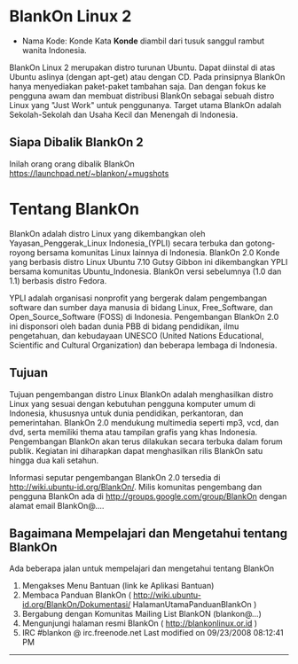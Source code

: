 # BlankOn Linux 2
* Nama Kode: Konde
  Kata **Konde** diambil dari tusuk sanggul rambut wanita Indonesia.

BlankOn Linux 2 merupakan distro turunan Ubuntu. Dapat diinstal di atas Ubuntu
aslinya (dengan apt-get) atau dengan CD. Pada prinsipnya BlankOn hanya
menyediakan paket-paket tambahan saja. Dan dengan fokus ke pengguna awam dan
membuat distribusi BlankOn sebagai sebuah distro Linux yang "Just Work" untuk
penggunanya. Target utama BlankOn adalah Sekolah-Sekolah dan Usaha Kecil dan
Menengah di Indonesia.

## Siapa Dibalik BlankOn 2
Inilah orang orang dibalik BlankOn ​https://launchpad.net/~blankon/+mugshots

# Tentang BlankOn
BlankOn adalah ​distro ​Linux yang dikembangkan oleh ​Yayasan_Penggerak_Linux
Indonesia_(YPLI) secara terbuka dan gotong-royong bersama komunitas Linux
lainnya di Indonesia. BlankOn 2.0 Konde yang berbasis distro Linux ​Ubuntu 7.10
Gutsy Gibbon ini dikembangkan YPLI bersama komunitas ​Ubuntu_Indonesia. BlankOn
versi sebelumnya (1.0 dan 1.1) berbasis distro ​Fedora.

YPLI adalah organisasi nonprofit yang bergerak dalam pengembangan software dan
sumber daya manusia di bidang Linux, ​Free_Software, dan ​Open_Source_Software
(FOSS) di Indonesia. Pengembangan BlankOn 2.0 ini disponsori oleh badan dunia
PBB di bidang pendidikan, ilmu pengetahuan, dan kebudayaan ​UNESCO (United
Nations Educational, Scientific and Cultural Organization) dan beberapa lembaga
di Indonesia.

## Tujuan
Tujuan pengembangan distro Linux BlankOn adalah menghasilkan distro Linux yang
sesuai dengan kebutuhan pengguna komputer umum di Indonesia, khususnya untuk
dunia pendidikan, perkantoran, dan pemerintahan. BlankOn 2.0 mendukung
multimedia seperti mp3, vcd, dan dvd, serta memiliki thema atau tampilan grafis
yang khas Indonesia. Pengembangan BlankOn akan terus dilakukan secara terbuka
dalam forum publik. Kegiatan ini diharapkan dapat menghasilkan rilis BlankOn
satu hingga dua kali setahun.

Informasi seputar pengembangan BlankOn 2.0 tersedia di ​http://wiki.ubuntu-id.org/BlankOn/.
Milis komunitas pengembang dan pengguna BlankOn ada di ​http://groups.google.com/group/BlankOn dengan alamat email BlankOn@….

## Bagaimana Mempelajari dan Mengetahui tentang BlankOn
Ada beberapa jalan untuk mempelajari dan mengetahui tentang BlankOn
   1. Mengakses Menu Bantuan (link ke Aplikasi Bantuan)
   2. Membaca Panduan BlankOn ( ​http://wiki.ubuntu-id.org/BlankOn/Dokumentasi/
      HalamanUtamaPanduanBlankOn )
   3. Bergabung dengan Komunitas Mailing List BlankON (blankon@…)
   4. Mengunjungi halaman resmi BlankOn ( ​http://blankonlinux.or.id )
   5. IRC #blankon @ irc.freenode.net
Last modified on 09/23/2008 08:12:41 PM

---
 


